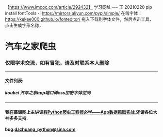 【https://www.imooc.com/article/292432】 学习网址 ---  王 20210220
pip install fontTools -i https://mirrors.aliyun.com/pypi/simple/
在线字体： https://kekee000.github.io/fonteditor/    拖入下载到字体文件，然后点击工具， 点击生成字形名称，



# 汽车之家爬虫
### 仅限学术交流，如有冒犯，请及时联系本人删除
***
#### 文件列表:
##### koubei 汽车之家app端口碑css加密字体逆向
***
#### 我在慕课网上主讲课程[Python爬虫工程师必学——App数据抓取实战](https://coding.imooc.com/class/283.html),还请各位大神多多支持.
#### bug:dazhuang_python@sina.com
